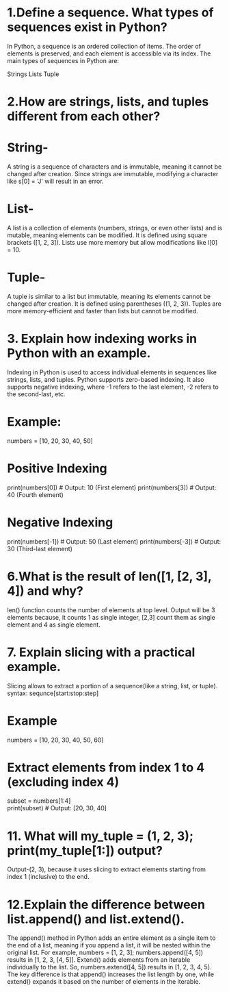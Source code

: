 # 1.Define a sequence. What types of sequences exist in Python?
In Python, a sequence is an ordered collection of items. The order of elements is preserved, and each element is accessible via its index. The main types of sequences in Python are:

Strings
Lists
Tuple

# 2.How are strings, lists, and tuples different from each other?
# String-
 A string is a sequence of characters and is immutable, meaning it cannot be changed after creation. Since strings are immutable, modifying a character like s[0] = 'J' will result in an error.

# List- 
A list is a collection of elements (numbers, strings, or even other lists) and is mutable, meaning elements can be modified. It is defined using square brackets ([1, 2, 3]). Lists use more memory but allow modifications like l[0] = 10.

# Tuple-
A tuple is similar to a list but immutable, meaning its elements cannot be changed after creation. It is defined using parentheses ((1, 2, 3)). Tuples are more memory-efficient and faster than lists but cannot be modified.

# 3. Explain how indexing works in Python with an example.
Indexing in Python is used to access individual elements in sequences like strings, lists, and tuples. Python supports zero-based indexing. It also supports negative indexing, where -1 refers to the last element, -2 refers to the second-last, etc.
# Example:
numbers = [10, 20, 30, 40, 50]

# Positive Indexing
print(numbers[0])   # Output: 10 (First element)
print(numbers[3])   # Output: 40 (Fourth element)

# Negative Indexing
print(numbers[-1])  # Output: 50 (Last element)
print(numbers[-3])  # Output: 30 (Third-last element)

# 6.What is the result of len([1, [2, 3], 4]) and why?
len() function counts the number of elements at top level.
Output will be 3 elements because, it counts 1 as single integer, [2,3] count them as single element and 4 as single element.

# 7. Explain slicing with a practical example.
Slicing allows to extract a portion of a sequence(like a string, list, or tuple).
syntax: sequnce[start:stop:step]
# Example
numbers = [10, 20, 30, 40, 50, 60]

# Extract elements from index 1 to 4 (excluding index 4)
subset = numbers[1:4]  
print(subset)  # Output: [20, 30, 40]

# 11. What will my_tuple = (1, 2, 3); print(my_tuple[1:]) output?
Output-(2, 3), because it uses slicing to extract elements starting from index 1 (inclusive) to the end.

# 12.Explain the difference between list.append() and list.extend().
The append() method in Python adds an entire element as a single item to the end of a list, meaning if you append a list, it will be nested within the original list. For example, numbers = [1, 2, 3]; numbers.append([4, 5]) results in [1, 2, 3, [4, 5]]. 
Extend() adds elements from an iterable individually to the list. So, numbers.extend([4, 5]) results in [1, 2, 3, 4, 5]. The key difference is that append() increases the list length by one, while extend() expands it based on the number of elements in the iterable.